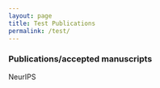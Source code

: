 ```yaml
---
layout: page
title: Test Publications
permalink: /test/
---
```


### Publications/accepted manuscripts

<span class="publication-logo-badge badge-neurips">NeurIPS</span>
